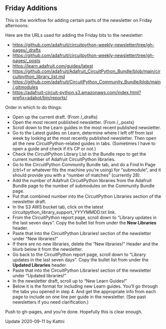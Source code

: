 ## Friday Additions

This is the workflow for adding certain parts of the newsletter on Friday afternoons:

Here are the URLs used for adding the Friday bits to the newsletter:
- https://github.com/adafruit/circuitpython-weekly-newsletter/tree/gh-pages/_drafts
- https://github.com/adafruit/circuitpython-weekly-newsletter/tree/gh-pages/_posts
- https://learn.adafruit.com/guides/latest
- https://github.com/adafruit/Adafruit_CircuitPython_Bundle/blob/main/circuitpython_library_list.md
- https://github.com/adafruit/CircuitPython_Community_Bundle/blob/main/.gitmodules
- https://adafruit-circuit-python.s3.amazonaws.com/index.html?prefix=adabot/bin/reports/

Order in which to do things:
- Open up the current draft. (From /_drafts)
- Open the most recent published newsletter. (From /_.posts)
- Scroll down to the Learn guides in the most recent published newsletter.
- Go to the Latest guides on Learn, determine where I left off from last week by looking at the most recently published newsletter. Then open all the new CircuitPython-related guides in tabs. (Sometimes I have to open a guide and check if it’s CP or not.)
- Check the CircuitPython Library List in the Bundle repo to get the current number of Adafruit CircuitPython libraries. 
- Go to the CircuitPython Community Bundle tab, and do a Find In Page (ctrl+f or whatever fits the machine you’re using) for “submodule”, and it should provide you with a “number of matches” (currently 28). 
- Add the number of Adafruit CircuitPython libraries from the Adafruit Bundle page to the number of submodules on the Community Bundle page.
- Put that combined number into the CircuitPython Libraries section of the newsletter draft.
- In the S3 AWS bucket tab, click on the latest circuitpython_library_support_YYYYMMDD.txt link.
- From the CircuitPython report page, scroll down to “Library updates in the last seven days”. Copy the bullet list from under the **New Libraries** header.
- Paste that into the CircuitPython Libraries! section of the newsletter under “New libraries!” 
- If there are no new libraries, delete the “New libraries!" Header and the blurb below it from the newsletter.
- Go back to the CircuitPython report page, scroll down to “Library updates in the last seven days”. Copy the bullet list from under the **Updated Libraries** header.
- Paste that into the CircuitPython Libraries! section of the newsletter under “Updated libraries!” 
- In the newsletter draft, scroll up to “New Learn Guides!”
- Below it is the format for including new Learn guides. You’ll go through the tabs you opened in step 4. And get the appropriate info from each page to include on one line per guide in the newsletter. (See past newsletters if you need clarification.)

Push to gh-pages, and you’re done. Hopefully this is clear enough.

Update 2020-09-11 by Kattni
